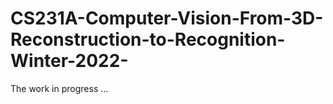 # CS231A-Computer-Vision-From-3D-Reconstruction-to-Recognition-Winter-2022-

The work in progress ...
